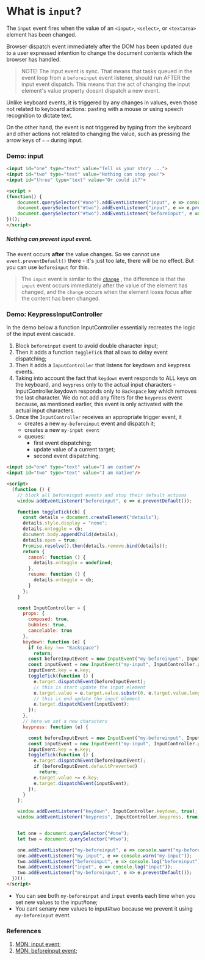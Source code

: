 # What is `input`?
The `input` event fires when the value of an `<input>`, `<select>`, or `<textarea>` element has been changed. 

Browser dispatch event immediately after the DOM has been updated due to a user expressed intention to change the document contents which the browser has handled.

> NOTE! The input event is sync.
 That means that tasks queued in the event loop from a `beforeinput` event listener, should run AFTER the input event dispatch. This means that the act of changing the input element's value property doesnt dispatch a new event.

Unlike keyboard events, it is triggered by any changes in values, even those not related to keyboard actions: pasting with a mouse or using speech recognition to dictate text. 

On the other hand, the event is not triggered by typing from the keyboard and other actions not related to changing the value, such as pressing the arrow keys of `⇦` `⇨` during input.

### Demo: input
```html
<input id="one" type="text" value="Tell us your story ...">
<input id="two" type="text" value="Nothing can stop you!">
<input id="three" type="text" value="Or could it?">

<script >
(function() {
    document.querySelector("#one").addEventListener("input", e => console.log(e.target.id, e.type));
    document.querySelector("#two").addEventListener("input", e => e.preventDefault());
    document.querySelector("#two").addEventListener("beforeinput", e => e.preventDefault());
})();
</script>
```

##### Nothing can prevent input event.

The event occurs **after** the value changes.  So we cannot use `event.preventDefault()` there - it's just too late, there will be no effect. But you can use `beforeinput` for this.

> The `input` event is similar to the [`change`](WhatIs_change.md) , the difference is that the `input` event occurs immediately after the value of the element has changed, and the `change` occurs when the element loses focus after the content has been changed.

### Demo: KeypressInputController
In the demo below a function InputController essentially recreates the logic of the input event cascade.

1. Block `beforeinput` event to avoid double character input;
2. Then it adds a function `toggleTick` that allows to delay event dispatching;
3. Then it adds a `InputController` that listens for keydown and keypress events.
4. Taking into account the fact that `keydown` event responds to ALL keys on the keyboard, and `keypress` only to the actual input characters - InputController.keydown responds only to `Backspace` key which removes the last character.  We do not add any filters for the `keypress` event because, as mentioned earlier, this event is only activated with the actual input characters.
5. Once the `InputController` receives an appropriate trigger event, it
    * creates a new `my-beforeinput` event and dispatch it;
    * creates a new `my-input event`
    * queues:  
        * first event dispatching;
        * update value of a current target;
        * second event dispatching.

```html
<input id="one" type="text" value="I am custom"/>
<input id="two" type="text" value="I am native"/>

<script>
  (function () {
    // block all beforeinput events and stop their default actions
    window.addEventListener("beforeinput", e => e.preventDefault());

    function toggleTick(cb) {
      const details = document.createElement("details");
      details.style.display = "none";
      details.ontoggle = cb;
      document.body.appendChild(details);
      details.open = true;
      Promise.resolve().then(details.remove.bind(details));
      return {
        cancel: function () {
          details.ontoggle = undefined;
        },
        resume: function () {
          details.ontoggle = cb;
        }
      };
    }

    const InputController = {
      props: {
        composed: true,
        bubbles: true,
        cancelable: true
      },
      keydown: function (e) {
        if (e.key !== "Backspace")
          return;
        const beforeInputEvent = new InputEvent("my-beforeinput", InputController.props);
        const inputEvent = new InputEvent("my-input", InputController.props);
        inputEvent.key = e.key;
        toggleTick(function () {
          e.target.dispatchEvent(beforeInputEvent);
          // this is start update the input element
          e.target.value = e.target.value.substr(0, e.target.value.length - 1);
          // this is end update the input element
          e.target.dispatchEvent(inputEvent);
        });
      },
      // here we set a new characters
      keypress: function (e) {

        const beforeInputEvent = new InputEvent("my-beforeinput", InputController.props);
        const inputEvent = new InputEvent("my-input", InputController.props);
        inputEvent.key = e.key;
        toggleTick(function () {
          e.target.dispatchEvent(beforeInputEvent);
          if (beforeInputEvent.defaultPrevented)
            return;
          e.target.value += e.key;
          e.target.dispatchEvent(inputEvent);
        });
      }
    };

    window.addEventListener("keydown", InputController.keydown, true);
    window.addEventListener("keypress", InputController.keypress, true);


    let one = document.querySelector("#one");
    let two = document.querySelector("#two");

    one.addEventListener("my-beforeinput", e => console.warn("my-beforeinput"));
    one.addEventListener("my-input", e => console.warn("my-input"));
    two.addEventListener("beforeinput", e => console.log("beforeinput"));
    two.addEventListener("input", e => console.log("input"));
    two.addEventListener("my-beforeinput", e => e.preventDefault());
  })();
</script>
```

* You can see both `my-beforeinput` and `input` events each time when you set new values to the input#one;
* You cant senany new values to input#two because we prevent it using `my-beforeinput` event. 

### References
1. [MDN: input event](https://developer.mozilla.org/en-US/docs/Web/API/HTMLElement/input_event);
2. [MDN: beforeinput event](https://developer.mozilla.org/en-US/docs/Web/API/HTMLElement/beforeinput_event);
